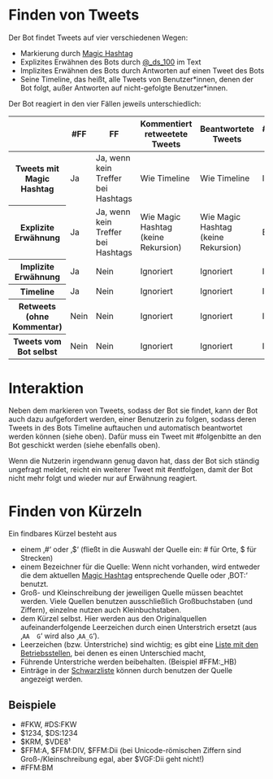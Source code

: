 Finden von Tweets
=================

Der Bot findet Tweets auf vier verschiedenen Wegen:

- Markierung durch [Magic Hashtag](magic.html)
- Explizites Erwähnen des Bots durch
  [@\_ds\_100](https://twitter.com/_ds_100) im Text
- Implizites Erwähnen des Bots durch Antworten auf einen Tweet des Bots
- Seine Timeline, das heißt, alle Tweets von Benutzer\*innen, denen der
  Bot folgt, außer Antworten auf nicht-gefolgte Benutzer\*innen.

Der Bot reagiert in den vier Fällen jeweils unterschiedlich:

<table>
 <thead>
  <tr>
   <th></th>
   <th>#FF</th>
   <th>FF</th>
   <th>Kommentiert retweetete Tweets</th>
   <th>Beantwortete Tweets</th>
   <th>#folgenbitte, #entfolgen</th>
  </tr>
 </thead>
 <tbody>
  <tr>
   <th>Tweets mit Magic Hashtag</th>
   <td>Ja</td>
   <td>Ja, wenn kein Treffer bei Hashtags</td>
   <td>Wie Timeline</td>
   <td>Wie Timeline</td>
   <td>Ignoriert</td>
  </tr>
  <tr>
   <th>Explizite Erwähnung</th>
   <td>Ja</td>
   <td>Ja, wenn kein Treffer bei Hashtags</td>
   <td>Wie Magic Hashtag (keine Rekursion)</td>
   <td>Wie Magic Hashtag (keine Rekursion)</td>
   <td>Erkannt</td>
  </tr>
  <tr>
   <th>Implizite Erwähnung</th>
   <td>Ja</td>
   <td>Nein</td>
   <td>Ignoriert</td>
   <td>Ignoriert</td>
   <td>Ignoriert</td>
  </tr>
  <tr>
   <th>Timeline</th>
   <td>Ja</td>
   <td>Nein</td>
   <td>Ignoriert</td>
   <td>Ignoriert</td>
   <td>Ignoriert</td>
  </tr>
  <tr>
   <th>Retweets (ohne Kommentar)</th>
   <td>Nein</td>
   <td>Nein</td>
   <td>Ignoriert</td>
   <td>Ignoriert</td>
   <td>Ignoriert</td>
  </tr>
  <tr>
   <th>Tweets vom Bot selbst</th>
   <td>Nein</td>
   <td>Nein</td>
   <td>Ignoriert</td>
   <td>Ignoriert</td>
   <td>Ignoriert</td>
  </tr>
 </tbody>
</table>

Interaktion
===========

Neben dem markieren von Tweets, sodass der Bot sie findet, kann der Bot
auch dazu aufgefordert werden, einer Benutzerin zu folgen, sodass deren
Tweets in des Bots Timeline auftauchen und automatisch beantwortet
werden können (siehe oben). Dafür muss ein Tweet mit \#folgenbitte an
den Bot geschickt werden (siehe ebenfalls oben).

Wenn die Nutzerin irgendwann genug davon hat, dass der Bot sich ständig
ungefragt meldet, reicht ein weiterer Tweet mit \#entfolgen, damit der
Bot nicht mehr folgt und wieder nur auf Erwähnung reagiert.

Finden von Kürzeln
==================

Ein findbares Kürzel besteht aus

- einem ‚\#‘ oder ‚$‘ (fließt in die Auswahl der Quelle ein: \# für
  Orte, $ für Strecken)
- einem Bezeichner für die Quelle: Wenn nicht vorhanden, wird entweder
  die dem aktuellen [Magic Hashtag](magic.html) entsprechende Quelle
  oder ‚BOT:‘ benutzt.
- Groß- und Kleinschreibung der jeweiligen Quelle müssen beachtet
  werden. Viele Quellen benutzen ausschließlich Großbuchstaben (und
  Ziffern), einzelne nutzen auch Kleinbuchstaben.
- dem Kürzel selbst. Hier werden aus den Originalquellen
  aufeinanderfolgende Leerzeichen durch einen Unterstrich ersetzt (aus
  ‚`AA  G`‘ wird also ‚`AA_G`‘).
- Leerzeichen (bzw. Unterstriche) sind wichtig; es gibt eine <a
  href="/leerzeichen_ds100.html">Liste mit den Betriebsstellen</a>,
  bei denen es einen Unterschied macht,
- Führende Unterstriche werden beibehalten. (Beispiel #FFM:\_HB)
- Einträge in der [Schwarzliste](blacklist.html) können durch benutzen
  der Quelle angezeigt werden.

Beispiele
---------

- \#FKW, \#DS:FKW
- $1234, $DS:1234
- $KRM, $VDE8¹
- $FFM:A, $FFM:DⅣ, $FFM:Dⅱ (bei Unicode-römischen Ziffern sind
  Groß-/Kleinschreibung egal, aber $VGF:Dii geht nicht!)
- \#FFM:BM

